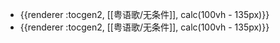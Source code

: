 - {{renderer :tocgen2, [[粤语歌/无条件]], calc(100vh - 135px)}}
- {{renderer :tocgen2, [[粤语歌/无条件]], calc(100vh - 135px)}}